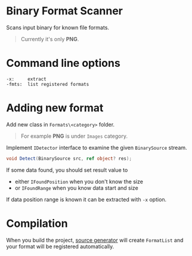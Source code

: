 # Binary Format Scanner

Scans input binary for known file formats.

> Currently it's only **PNG**.

# Command line options

```
-x:     extract
-fmts:  list registered formats
```

# Adding new format

Add new class in ``Formats\<category>`` folder.
> For example **PNG** is under ``Images`` category.

Implement ``IDetector`` interface to examine the given ``BinarySource`` stream.

```csharp
void Detect(BinarySource src, ref object? res);
```
If some data found, you should set result value to
- either ``IFoundPosition`` when you don't know the size
- or ``IFoundRange`` when you know data start and size

If data position range is known it can be extracted with ``-x`` option.

# Compilation

When you build the project, [source generator](SrcGen/FormatListSourceGenerator.cs) will create ``FormatList``
and your format will be registered automatically.
